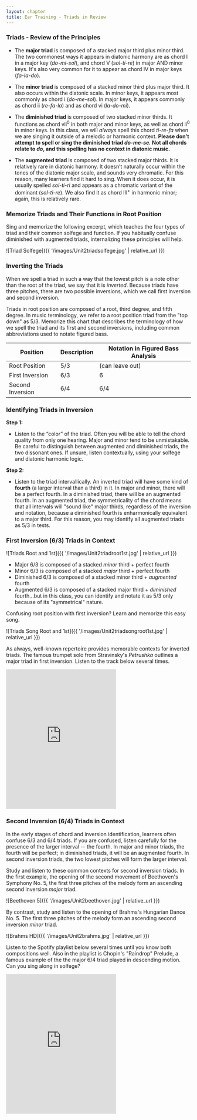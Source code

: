 ```yaml
---
layout: chapter
title: Ear Training - Triads in Review
---
```


### Triads - Review of the Principles

- The **major triad** is composed of a stacked major third plus minor third. The two commonest ways it appears in diatonic harmony are as chord I in a major key (*do-mi-sol*), and chord V (*sol-ti-re*) in major AND minor keys. It's also very common for it to appear as chord IV in major keys (*fa-la-do*).

- The **minor triad** is composed of a stacked minor third plus major third. It also occurs within the diatonic scale. In minor keys, it appears most commonly as chord i (*do-me-sol*). In major keys, it appears commonly as chord ii (*re-fa-la*) and as chord vi (*la-do-mi*).

- The **diminished triad** is composed of two stacked minor thirds. It functions as chord vii<sup>0</sup> in both major and minor keys, as well as chord ii<sup>0</sup> in minor keys. In this class, we will *always* spell this chord *ti-re-fa* when we are singing it outside of a melodic or harmonic context. **Please don’t attempt to spell or sing the diminished triad *do-me-se.* Not all chords relate to *do*, and this spelling has no context in diatonic music.**

- The **augmented triad** is composed of two stacked major thirds. It is relatively rare in diatonic harmony. It doesn’t naturally occur within the tones of the diatonic major scale, and sounds very chromatic. For this reason, many learners find it hard to sing. When it does occur, it is usually spelled *sol-ti-ri* and appears as a chromatic variant of the dominant (*sol-ti-re*). We also find it as chord III<sup>+</sup> in harmonic minor; again, this is relatively rare.

### Memorize Triads and Their Functions in Root Position

Sing and memorize the following excerpt, which teaches the four types of triad and their common solfege and function. If you habitually confuse diminished with augmented triads, internalizing these principles will help.

 ![Triad Solfege]({{ '/images/Unit2triadsolfege.jpg' | relative_url }})

### Inverting the Triads

When we spell a triad in such a way that the lowest pitch is a note other than the root of the triad, we say that it is *inverted*. Because triads have three pitches, there are two possible inversions, which we call first inversion and second inversion.

Triads in root position are composed of a root, third degree, and fifth degree. In music terminology, we refer to a root position triad from the "top down" as 5/3. Memorize this chart that describes the terminology of how we spell the triad and its first and second inversions, including common abbreviations used to notate figured bass.

Position | Description | Notation in Figured Bass Analysis
--- | --- | ---
Root Position | 5/3 | (can leave out)
First Inversion | 6/3 | 6
Second Inversion | 6/4 | 6/4

### Identifying Triads in Inversion

**Step 1:** 
- Listen to the “color” of the triad. Often you will be able to tell the chord quality from only one hearing. Major and minor tend to be unmistakable. Be careful to distinguish between augmented and diminished triads, the two dissonant ones. If unsure, listen contextually, using your solfege and diatonic harmonic logic.

**Step 2:** 
- Listen to the triad intervallically. An inverted triad will have some kind of **fourth** (a larger interval than a third) in it. In major and minor, there will be a perfect fourth. In a diminished triad, there will be an augmented fourth. In an augmented triad, the symmetricality of the chord means that all intervals will "sound like" major thirds, regardless of the inversion and notation, because a diminished fourth is enharmonically equivalent to a major third. For this reason, you may identify all augmented triads as 5/3 in tests.

### First Inversion (6/3) Triads in Context

 ![Triads Root and 1st]({{ '/images/Unit2triadroot1st.jpg' | relative_url }})

 - Major 6/3 is composed of a stacked *minor* third + perfect fourth
 - Minor 6/3 is composed of a stacked *major* third + perfect fourth
 - Diminished 6/3 is composed of a stacked minor third + *augmented* fourth
 - Augmented 6/3 is composed of a stacked major third + *diminished* fourth...but in this class, you can identify and notate it as 5/3 only because of its "symmetrical" nature.

 Confusing root position with first inversion? Learn and memorize this easy song.

  ![Triads Song Root and 1st]({{ '/images/Unit2triadsongroot1st.jpg' | relative_url }})

  As always, well-known repertoire provides memorable contexts for inverted triads. The famous trumpet solo from Stravinsky's *Petrushka* outlines a major triad in first inversion. Listen to the track below several times.

  <iframe src="https://open.spotify.com/embed/playlist/2NkUgMHehnsrIora4pka8Y" width="300" height="380" frameborder="0" allowtransparency="true" allow="encrypted-media"></iframe>

### Second Inversion (6/4) Triads in Context

In the early stages of chord and inversion identification, learners often confuse 6/3 and 6/4 triads. If you are confused, listen carefully for the presence of the larger interval -- the fourth. In major and minor triads, the fourth will be perfect; in diminished triads, it will be an augmented fourth. In second inversion triads, the two lowest pitches will form the larger interval. 

Study and listen to these common contexts for second inversion triads. In the first example, the opening of the second movement of Beethoven's Symphony No. 5, the first three pitches of the melody form an ascending second inversion *major* triad.

 ![Beethoven 5]({{ '/images/Unit2beethoven.jpg' | relative_url }})

 By contrast, study and listen to the opening of Brahms's Hungarian Dance No. 5. The first three pitches of the melody form an ascending second inversion *minor* triad.

 ![Brahms HD]({{ '/images/Unit2brahms.jpg' | relative_url }})

Listen to the Spotify playlist below several times until you know both compositions well. Also in the playlist is Chopin's "Raindrop" Prelude, a famous example of the the major 6/4 triad played in descending motion. Can you sing along in solfege?

<iframe src="https://open.spotify.com/embed/playlist/4pFs2WVxCNEFM3okXSw5ON" width="300" height="380" frameborder="0" allowtransparency="true" allow="encrypted-media"></iframe>